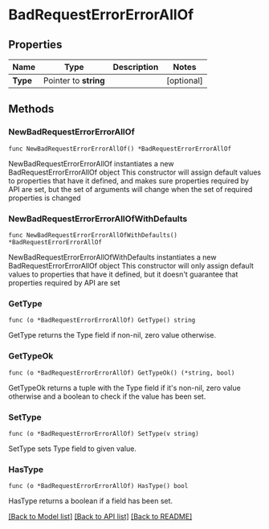 # BadRequestErrorErrorAllOf

## Properties

Name | Type | Description | Notes
------------ | ------------- | ------------- | -------------
**Type** | Pointer to **string** |  | [optional] 

## Methods

### NewBadRequestErrorErrorAllOf

`func NewBadRequestErrorErrorAllOf() *BadRequestErrorErrorAllOf`

NewBadRequestErrorErrorAllOf instantiates a new BadRequestErrorErrorAllOf object
This constructor will assign default values to properties that have it defined,
and makes sure properties required by API are set, but the set of arguments
will change when the set of required properties is changed

### NewBadRequestErrorErrorAllOfWithDefaults

`func NewBadRequestErrorErrorAllOfWithDefaults() *BadRequestErrorErrorAllOf`

NewBadRequestErrorErrorAllOfWithDefaults instantiates a new BadRequestErrorErrorAllOf object
This constructor will only assign default values to properties that have it defined,
but it doesn't guarantee that properties required by API are set

### GetType

`func (o *BadRequestErrorErrorAllOf) GetType() string`

GetType returns the Type field if non-nil, zero value otherwise.

### GetTypeOk

`func (o *BadRequestErrorErrorAllOf) GetTypeOk() (*string, bool)`

GetTypeOk returns a tuple with the Type field if it's non-nil, zero value otherwise
and a boolean to check if the value has been set.

### SetType

`func (o *BadRequestErrorErrorAllOf) SetType(v string)`

SetType sets Type field to given value.

### HasType

`func (o *BadRequestErrorErrorAllOf) HasType() bool`

HasType returns a boolean if a field has been set.


[[Back to Model list]](../README.md#documentation-for-models) [[Back to API list]](../README.md#documentation-for-api-endpoints) [[Back to README]](../README.md)


